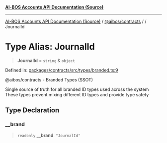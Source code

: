 [**AI-BOS Accounts API Documentation (Source)**](../../../README.md)

***

[AI-BOS Accounts API Documentation (Source)](../../../README.md) / [@aibos/contracts](../README.md) / [](../README.md) / JournalId

# Type Alias: JournalId

> **JournalId** = `string` & `object`

Defined in: [packages/contracts/src/types/branded.ts:9](https://github.com/pohlai88/accounts/blob/48103fb36d28b2b9bfb33472b6de2f719773cde9/packages/contracts/src/types/branded.ts#L9)

@aibos/contracts - Branded Types (SSOT)

Single source of truth for all branded ID types used across the system
These types prevent mixing different ID types and provide type safety

## Type Declaration

### \_\_brand

> `readonly` **\_\_brand**: `"JournalId"`
